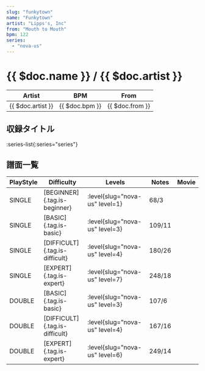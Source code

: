 ```yaml
---
slug: "funkytown"
name: "Funkytown"
artist: "Lipps's, Inc"
from: "Mouth to Mouth"
bpm: 122
series:
  - "nova-us"
---
```


# {{ $doc.name }} / {{ $doc.artist }}

|Artist|BPM|From|
|------|---|----|
|{{ $doc.artist }}|{{ $doc.bpm }}|{{ $doc.from }}|

## 収録タイトル

:series-list{:series="series"}

## 譜面一覧

|PlayStyle|Difficulty|Levels|Notes|Movie|
|---------|----------|------|-----|-----|
|SINGLE|[BEGINNER]{.tag.is-beginner}|:level{slug="nova-us" level=1}|68/3||
|SINGLE|[BASIC]{.tag.is-basic}|:level{slug="nova-us" level=3}|109/11||
|SINGLE|[DIFFICULT]{.tag.is-difficult}|:level{slug="nova-us" level=4}|180/26||
|SINGLE|[EXPERT]{.tag.is-expert}|:level{slug="nova-us" level=7}|248/18||
|DOUBLE|[BASIC]{.tag.is-basic}|:level{slug="nova-us" level=3}|107/6||
|DOUBLE|[DIFFICULT]{.tag.is-difficult}|:level{slug="nova-us" level=4}|167/16||
|DOUBLE|[EXPERT]{.tag.is-expert}|:level{slug="nova-us" level=6}|249/14||
